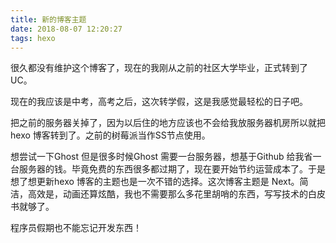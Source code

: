 ```yaml
---
title: 新的博客主题
date: 2018-08-07 12:20:27
tags: hexo
---
```

很久都没有维护这个博客了，现在的我刚从之前的社区大学毕业，正式转到了UC。

现在的我应该是中考，高考之后，这次转学假，这是我感觉最轻松的日子吧。

把之前的服务器关掉了，因为以后住的地方应该也不会给我放服务器机房所以就把hexo 博客转到了。之前的树莓派当作SS节点使用。 

想尝试一下Ghost 但是很多时候Ghost 需要一台服务器，想基于Github 给我省一台服务器的钱。毕竟免费的东西很多都过期了，现在要开始节约运营成本了。于是想了想更新hexo 博客的主题也是一次不错的选择。这次博客主题是 Next。简洁，高效是，动画还算炫酷，我也不需要那么多花里胡哨的东西，写写技术的白皮书就够了。
<!-- more -->
程序员假期也不能忘记开发东西！